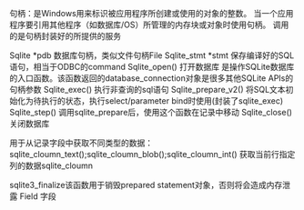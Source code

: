 句柄：是Windows用来标识被应用程序所创建或使用的对象的整数。
    当一个应用程序要引用其他程序（如数据库/OS）所管理的内存块或对象时使用句柄。
    调用的是句柄封装好的所提供的服务

 Sqlite *pdb 数据库句柄，类似文件句柄File
 Sqlite_stmt *stmt 保存编译好的SQL语句，相当于ODBC的command
 Sqlite_open() 打开数据库 是操作SQLite数据库的入口函数。该函数返回的database_connection对象是很多其他SQLite APIs的句柄参数
 Sqlite_exec() 执行非查询的sql语句
 Sqlite_prepare_v2() 将SQL文本初始化为待执行的状态，执行select/parameter bind时使用(封装了sqlite_exec)
 Sqlite_step() 调用sqlite_prepare后，使用这个函数在记录中移动
 Sqlite_close()关闭数据库

 用于从记录字段中获取不同类型的数据：sqlite_cloumn_text();sqlite_cloumn_blob();sqlite_cloumn_int()
 获取当前行指定列的数据sqlite_cloumn

 sqlite3_finalize该函数用于销毁prepared statement对象，否则将会造成内存泄露
 Field 字段 